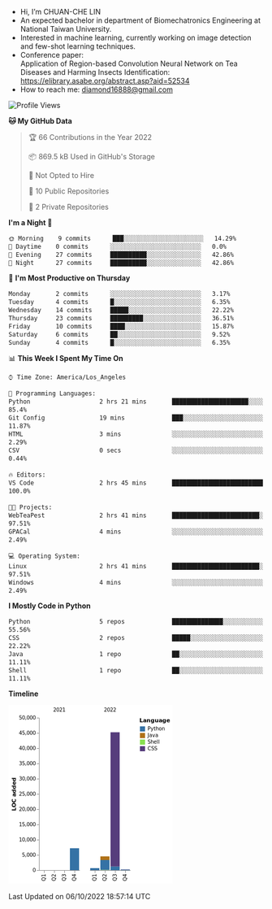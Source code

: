 - Hi, I’m CHUAN-CHE LIN
- An expected bachelor in department of Biomechatronics Engineering at National Taiwan University.
- Interested in machine learning, currently working on image detection and few-shot learning techniques.
- Conference paper:  
  Application of Region-based Convolution Neural Network on Tea Diseases and Harming Insects Identification: https://elibrary.asabe.org/abstract.asp?aid=52534
- How to reach me: diamond16888@gmail.com
<!--START_SECTION:waka-->
![Profile Views](http://img.shields.io/badge/Profile%20Views-1-blue)

**🐱 My GitHub Data** 

> 🏆 66 Contributions in the Year 2022
 > 
> 📦 869.5 kB Used in GitHub's Storage 
 > 
> 🚫 Not Opted to Hire
 > 
> 📜 10 Public Repositories 
 > 
> 🔑 2 Private Repositories  
 > 
**I'm a Night 🦉** 

```text
🌞 Morning    9 commits      ███░░░░░░░░░░░░░░░░░░░░░░   14.29% 
🌆 Daytime    0 commits      ░░░░░░░░░░░░░░░░░░░░░░░░░   0.0% 
🌃 Evening    27 commits     ██████████░░░░░░░░░░░░░░░   42.86% 
🌙 Night      27 commits     ██████████░░░░░░░░░░░░░░░   42.86%

```
📅 **I'm Most Productive on Thursday** 

```text
Monday       2 commits      ░░░░░░░░░░░░░░░░░░░░░░░░░   3.17% 
Tuesday      4 commits      █░░░░░░░░░░░░░░░░░░░░░░░░   6.35% 
Wednesday    14 commits     █████░░░░░░░░░░░░░░░░░░░░   22.22% 
Thursday     23 commits     █████████░░░░░░░░░░░░░░░░   36.51% 
Friday       10 commits     ████░░░░░░░░░░░░░░░░░░░░░   15.87% 
Saturday     6 commits      ██░░░░░░░░░░░░░░░░░░░░░░░   9.52% 
Sunday       4 commits      █░░░░░░░░░░░░░░░░░░░░░░░░   6.35%

```


📊 **This Week I Spent My Time On** 

```text
⌚︎ Time Zone: America/Los_Angeles

💬 Programming Languages: 
Python                   2 hrs 21 mins       █████████████████████░░░░   85.4% 
Git Config               19 mins             ███░░░░░░░░░░░░░░░░░░░░░░   11.87% 
HTML                     3 mins              ░░░░░░░░░░░░░░░░░░░░░░░░░   2.29% 
CSV                      0 secs              ░░░░░░░░░░░░░░░░░░░░░░░░░   0.44%

🔥 Editors: 
VS Code                  2 hrs 45 mins       █████████████████████████   100.0%

🐱‍💻 Projects: 
WebTeaPest               2 hrs 41 mins       ████████████████████████░   97.51% 
GPACal                   4 mins              ░░░░░░░░░░░░░░░░░░░░░░░░░   2.49%

💻 Operating System: 
Linux                    2 hrs 41 mins       ████████████████████████░   97.51% 
Windows                  4 mins              ░░░░░░░░░░░░░░░░░░░░░░░░░   2.49%

```

**I Mostly Code in Python** 

```text
Python                   5 repos             ██████████████░░░░░░░░░░░   55.56% 
CSS                      2 repos             █████░░░░░░░░░░░░░░░░░░░░   22.22% 
Java                     1 repo              ██░░░░░░░░░░░░░░░░░░░░░░░   11.11% 
Shell                    1 repo              ██░░░░░░░░░░░░░░░░░░░░░░░   11.11%

```


**Timeline**

![Chart not found](https://raw.githubusercontent.com/ChuanCheLin/ChuanCheLin/main/charts/bar_graph.png) 


 Last Updated on 06/10/2022 18:57:14 UTC
<!--END_SECTION:waka-->

<!--
**ChuanCheLin/ChuanCheLin** is a ✨ _special_ ✨ repository because its `README.md` (this file) appears on your GitHub profile.

Here are some ideas to get you started:

- 🔭 I’m currently working on ...
- 🌱 I’m currently learning ...
- 👯 I’m looking to collaborate on ...
- 🤔 I’m looking for help with ...
- 💬 Ask me about ...
- 📫 How to reach me: ...
- 😄 Pronouns: ...
- ⚡ Fun fact: ...
-->
